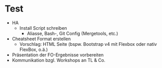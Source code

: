 # Test

- HA
  - Install Script schreiben
    - Aliasse, Bash-, Git Config (Mergetools, etc.)
- Cheatsheet Format erstellen
    - Vorschlag: HTML Seite (bspw. Bootstrap v4 mit Flexbox oder nativ FlexBox, o.ä.)
- Präsentation der FO-Ergebnisse vorbereiten
- Kommunikation bzgl. Workshops an TL & Co.

